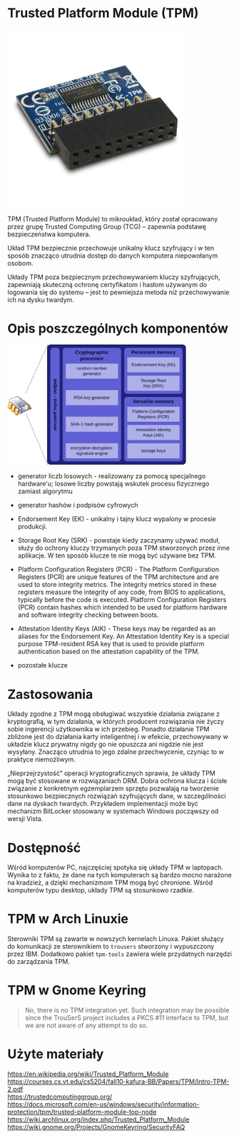 # Trusted Platform Module (TPM)
<img src="resources/tpm.jpg" alt="Trusted Platform Module" width="400"/>

TPM (Trusted Platform Module) to mikroukład, który został opracowany przez grupę Trusted Computing Group (TCG) – zapewnia podstawę bezpieczeństwa komputera.

Układ TPM bezpiecznie przechowuje unikalny klucz szyfrujący i w ten sposób znacząco utrudnia dostęp do danych komputera niepowołanym osobom.

Układy TPM poza bezpiecznym przechowywaniem kluczy szyfrujących, zapewniają skuteczną ochronę certyfikatom i hasłom używanym do logowania się do systemu – jest to pewniejsza metoda niż przechowywanie ich na dysku twardym.

# Opis poszczególnych komponentów
<img src="resources/TPM_components.png" alt="Components of a TPM complying with the TPM version 1.2 standard" width="400"/>

- generator liczb losowych - realizowany za pomocą specjalnego hardware'u; losowe liczby powstają wskutek procesu fizycznego zamiast algorytmu
- generator hashów i podpisów cyfrowych

- Endorsement Key (EK) - unikalny i tajny klucz wypalony w procesie produkcji.
- Storage Root Key (SRK) - powstaje kiedy zaczynamy używać moduł, służy do ochrony kluczy trzymanych poza TPM stworzonych przez inne aplikacje. W ten sposób klucze te nie mogą być używane bez TPM. 
- Platform Configuration Registers (PCR) - The Platform Configuration Registers (PCR) are unique features of the TPM architecture and are used to store integrity metrics. The integrity metrics stored in these registers measure the integrity of any code, from BIOS to applications, typically before the code is executed. Platform Configuration Registers (PCR) contain hashes which intended to be used for platform hardware and software integrity checking between boots.
- Attestation Identity Keys (AIK) - These keys may be regarded as an aliases for the Endorsement Key. An Attestation Identity Key is a special purpose TPM-resident RSA key that is used to provide platform authentication based on the attestation capability of the TPM.
- pozostałe klucze

# Zastosowania
Układy zgodne z TPM mogą obsługiwać wszystkie działania związane z kryptografią, w tym działania, w których producent rozwiązania nie życzy sobie ingerencji użytkownika w ich przebieg. Ponadto działanie TPM zbliżone jest do działania karty inteligentnej i w efekcie, przechowywany w układzie klucz prywatny nigdy go nie opuszcza ani nigdzie nie jest wysyłany. Znacząco utrudnia to jego zdalne przechwycenie, czyniąc to w praktyce niemożliwym.

„Nieprzejrzystość” operacji kryptograficznych sprawia, że układy TPM mogą być stosowane w rozwiązaniach DRM. Dobra ochrona klucza i ścisłe związanie z konkretnym egzemplarzem sprzętu pozwalają na tworzenie stosunkowo bezpiecznych rozwiązań szyfrujących dane, w szczególności dane na dyskach twardych. Przykładem implementacji może być mechanizm BitLocker stosowany w systemach Windows począwszy od wersji Vista.

# Dostępność
Wśród komputerów PC, najczęściej spotyka się układy TPM w laptopach. Wynika to z faktu, że dane na tych komputerach są bardzo mocno narażone na kradzież, a dzięki mechanizmom TPM mogą być chronione. Wśród komputerów typu desktop, układy TPM są stosunkowo rzadkie.

# TPM w Arch Linuxie
Sterowniki TPM są zawarte w nowszych kernelach Linuxa. Pakiet służący do komunikacji ze sterownikiem to `trousers` stworzony i wypuszczony przez IBM. Dodatkowo pakiet `tpm-tools` zawiera wiele przydatnych narzędzi do zarządzania TPM.

# TPM w Gnome Keyring
> No, there is no TPM integration yet. Such integration may be possible since the TrouSerS project includes a PKCS #11 interface to TPM, but we are not aware of any attempt to do so.

# Użyte materiały
https://en.wikipedia.org/wiki/Trusted_Platform_Module \
https://courses.cs.vt.edu/cs5204/fall10-kafura-BB/Papers/TPM/Intro-TPM-2.pdf \
https://trustedcomputinggroup.org/ \
https://docs.microsoft.com/en-us/windows/security/information-protection/tpm/trusted-platform-module-top-node \
https://wiki.archlinux.org/index.php/Trusted_Platform_Module \
https://wiki.gnome.org/Projects/GnomeKeyring/SecurityFAQ